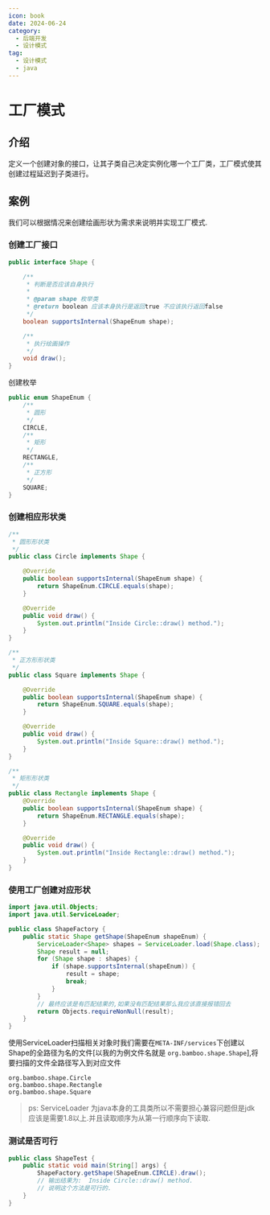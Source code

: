 ```yaml
---
icon: book
date: 2024-06-24
category:
  - 后端开发
  - 设计模式
tag:
  - 设计模式
  - java
---
```

# 工厂模式

## 介绍

定义一个创建对象的接口，让其子类自己决定实例化哪一个工厂类，工厂模式使其创建过程延迟到子类进行。
<!-- more -->

## 案例

我们可以根据情况来创建绘画形状为需求来说明并实现工厂模式.

### 创建工厂接口

```java
public interface Shape {

    /**
     * 判断是否应该自身执行
     *
     * @param shape 枚举类
     * @return boolean 应该本身执行是返回true 不应该执行返回false
     */
    boolean supportsInternal(ShapeEnum shape);

    /**
     * 执行绘画操作
     */
    void draw();
}
```

创建枚举

```java
public enum ShapeEnum {
    /**
     * 圆形
     */
    CIRCLE,
    /**
     * 矩形
     */
    RECTANGLE,
    /**
     * 正方形
     */
    SQUARE;
}
```

### 创建相应形状类

```java
/**
 * 圆形形状类
 */
public class Circle implements Shape {

    @Override
    public boolean supportsInternal(ShapeEnum shape) {
        return ShapeEnum.CIRCLE.equals(shape);
    }

    @Override
    public void draw() {
        System.out.println("Inside Circle::draw() method.");
    }
}
```

```java
/**
 * 正方形形状类
 */
public class Square implements Shape {

    @Override
    public boolean supportsInternal(ShapeEnum shape) {
        return ShapeEnum.SQUARE.equals(shape);
    }

    @Override
    public void draw() {
        System.out.println("Inside Square::draw() method.");
    }
}
```

```java
/**
 * 矩形形状类
 */
public class Rectangle implements Shape {
    @Override
    public boolean supportsInternal(ShapeEnum shape) {
        return ShapeEnum.RECTANGLE.equals(shape);
    }

    @Override
    public void draw() {
        System.out.println("Inside Rectangle::draw() method.");
    }
}
```

### 使用工厂创建对应形状

```java
import java.util.Objects;
import java.util.ServiceLoader;

public class ShapeFactory {
    public static Shape getShape(ShapeEnum shapeEnum) {
        ServiceLoader<Shape> shapes = ServiceLoader.load(Shape.class);
        Shape result = null;
        for (Shape shape : shapes) {
            if (shape.supportsInternal(shapeEnum)) {
                result = shape;
                break;
            }
        }
        // 最终应该是有匹配结果的,如果没有匹配结果那么我应该直接报错回去
        return Objects.requireNonNull(result);
    }
}

```

使用ServiceLoader扫描相关对象时我们需要在`META-INF/services`下创建以Shape的全路径为名的文件[以我的为例文件名就是 `org.bamboo.shape.Shape`],将要扫描的文件全路径写入到对应文件

```text
org.bamboo.shape.Circle
org.bamboo.shape.Rectangle
org.bamboo.shape.Square
```

> ps: ServiceLoader 为java本身的工具类所以不需要担心兼容问题但是jdk应该是需要1.8以上.并且读取顺序为从第一行顺序向下读取.

### 测试是否可行

```java
public class ShapeTest {
    public static void main(String[] args) {
        ShapeFactory.getShape(ShapeEnum.CIRCLE).draw();
        // 输出结果为:  Inside Circle::draw() method.
        // 说明这个方法是可行的.
    }
}
```
